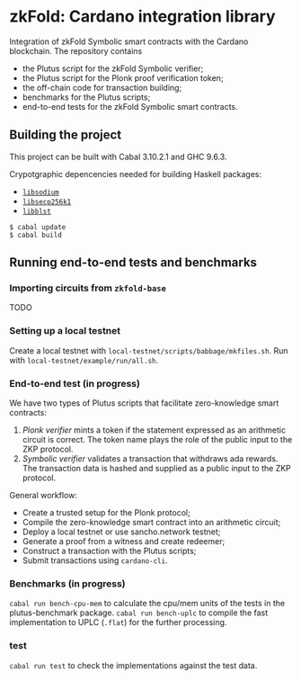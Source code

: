 # zkFold: Cardano integration library
Integration of zkFold Symbolic smart contracts with the Cardano blockchain. The repository contains
- the Plutus script for the zkFold Symbolic verifier;
- the Plutus script for the Plonk proof verification token;
- the off-chain code for transaction building;
- benchmarks for the Plutus scripts;
- end-to-end tests for the zkFold Symbolic smart contracts.

## Building the project

This project can be built with Cabal 3.10.2.1 and GHC 9.6.3.

Crypotgraphic depencencies needed for building Haskell packages:

* [`libsodium`](https://github.com/jedisct1/libsodium)
* [`libsecp256k1`](https://github.com/bitcoin-core/secp256k1)
* [`libblst`](https://github.com/supranational/blst)

```
$ cabal update
$ cabal build
```

## Running end-to-end tests and benchmarks

### Importing circuits from `zkfold-base`

TODO

### Setting up a local testnet

Create a local testnet with `local-testnet/scripts/babbage/mkfiles.sh`.
Run with `local-testnet/example/run/all.sh`.

### End-to-end test (in progress)

We have two types of Plutus scripts that facilitate zero-knowledge smart contracts:

1) _Plonk verifier_ mints a token if the statement expressed as an arithmetic circuit is correct. The token name plays the role of the public input to the ZKP protocol.
2) _Symbolic verifier_ validates a transaction that withdraws ada rewards. The transaction data is hashed and supplied as a public input to the ZKP protocol.

General workflow:
- Create a trusted setup for the Plonk protocol;
- Compile the zero-knowledge smart contract into an arithmetic circuit;
- Deploy a local testnet or use sancho.network testnet;
- Generate a proof from a witness and create redeemer;
- Construct a transaction with the Plutus scripts;
- Submit transactions using `cardano-cli`.

### Benchmarks (in progress)

`cabal run bench-cpu-mem` to calculate the cpu/mem units of the tests in the plutus-benchmark package.
`cabal run bench-uplc` to compile the fast implementation to UPLC (`.flat`) for the further processing.

### test

`cabal run test` to check the implementations against the test data.
